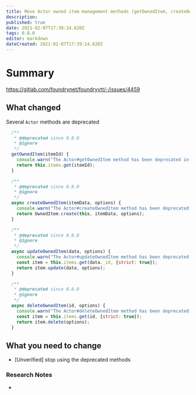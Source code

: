 ```yaml
---
title: Move Actor owned item management methods (getOwnedItem, createOwnedItem, updateOwnedItem, deleteOwnedItem) to the deprecation path in favor of manipulating OwnedItem instances directly.
description: 
published: true
date: 2021-02-07T17:39:14.620Z
tags: 0.8.0
editor: markdown
dateCreated: 2021-02-07T17:39:14.620Z
---
```


# Summary
https://gitlab.com/foundrynet/foundryvtt/-/issues/4459

## What changed

Several `Actor` methods are deprecated

```js
  /**
   * @deprecated since 0.8.0
   * @ignore
   */
  getOwnedItem(itemId) {
    console.warn("The Actor#getOwnedItem method has been deprecated in favor of Actor#items#get and will be removed in 0.9.0");
    return this.items.get(itemId);
  }

  /**
   * @deprecated since 0.8.0
   * @ignore
   */
  async createOwnedItem(itemData, options) {
    console.warn("The Actor#createOwnedItem method has been deprecated in favor of OwnedItem.create and will be removed in 0.9.0");
    return OwnedItem.create(this, itemData, options);
  }

  /**
   * @deprecated since 0.8.0
   * @ignore
   */
  async updateOwnedItem(data, options) {
    console.warn("The Actor#updateOwnedItem method has been deprecated in favor of OwnedItem#update and will be removed in 0.9.0");
    const item = this.items.get(data._id, {strict: true});
    return item.update(data, options);
  }

  /**
   * @deprecated since 0.8.0
   * @ignore
   */
  async deleteOwnedItem(id, options) {
    console.warn("The Actor#deleteOwnedItem method has been deprecated in favor of OwnedItem#delete and will be removed in 0.9.0");
    const item = this.items.get(id, {strict: true});
    return item.delete(options);
  }

```

## What you need to change

- [Unverified] stop using the deprecated methods

### Research Notes

- 